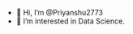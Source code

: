 - 👋 Hi, I’m @Priyanshu2773
- 👀 I’m interested in Data Science.

<!---
Priyanshu2773/Priyanshu2773 is a ✨ special ✨ repository because its `README.md` (this file) appears on your GitHub profile.
You can click the Preview link to take a look at your changes.
--->
